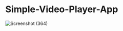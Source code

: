 # Simple-Video-Player-App

![Screenshot (364)](https://user-images.githubusercontent.com/78263828/227682586-e8789d8a-28a8-428e-9174-81d661951230.png)
